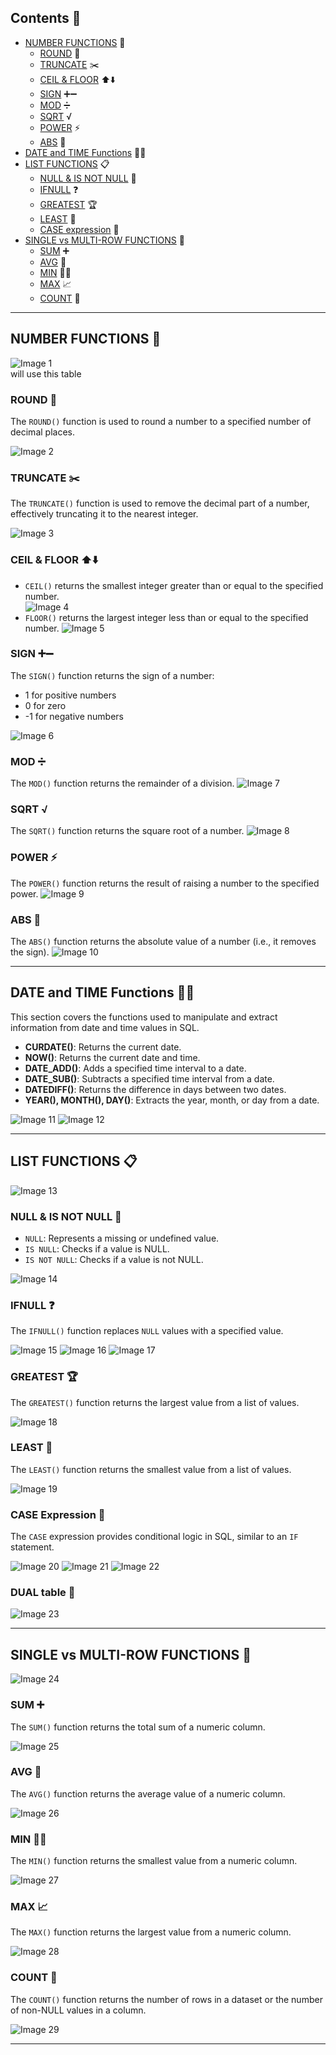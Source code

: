 ## Contents 📑

- [NUMBER FUNCTIONS](#number-functions-) 🔢
    - [ROUND](#round-) 🔄
    - [TRUNCATE](#truncate-) ✂️
    - [CEIL & FLOOR](#ceil--floor-) ⬆️⬇️
    - [SIGN](#sign-) ➕➖
    - [MOD](#mod-) ➗
    - [SQRT](#sqrt-) √
    - [POWER](#power-) ⚡
    - [ABS](#abs-) 💪
- [DATE and TIME Functions](#date-and-time-functions-) 📅⏰
- [LIST FUNCTIONS](#list-functions-) 📋
    - [NULL & IS NOT NULL](#null--is-not-null-) 🚫
    - [IFNULL](#ifnull-) ❓
    - [GREATEST](#greatest-) 🏆
    - [LEAST](#least-) 🥇
    - [CASE expression](#case-expression-) 🧩
- [SINGLE vs MULTI-ROW FUNCTIONS](#single-vs-multi-row-functions-) 🧮
    - [SUM](#sum-) ➕
    - [AVG](#avg-) 🔢
    - [MIN](#min-) 🧑‍💻
    - [MAX](#max-) 📈
    - [COUNT](#count-) 🔢

---

## NUMBER FUNCTIONS 🔢

![Image 1](https://raw.githubusercontent.com/9kaus/ascend_SQL/main/daywise/5/images/img1.png)
<br>will use this table

### ROUND 🔄

The `ROUND()` function is used to round a number to a specified number of decimal places.

![Image 2](https://raw.githubusercontent.com/9kaus/ascend_SQL/main/daywise/5/images/img2.png)

### TRUNCATE ✂️

The `TRUNCATE()` function is used to remove the decimal part of a number, effectively truncating it to the nearest integer.

![Image 3](https://raw.githubusercontent.com/9kaus/ascend_SQL/main/daywise/5/images/img3.png)

### CEIL & FLOOR ⬆️⬇️

- `CEIL()` returns the smallest integer greater than or equal to the specified number.<br>
![Image 4](https://raw.githubusercontent.com/9kaus/ascend_SQL/main/daywise/5/images/img4.png)
- `FLOOR()` returns the largest integer less than or equal to the specified number.
![Image 5](https://raw.githubusercontent.com/9kaus/ascend_SQL/main/daywise/5/images/img5.png)


### SIGN ➕➖

The `SIGN()` function returns the sign of a number: 
- 1 for positive numbers
- 0 for zero
- -1 for negative numbers

![Image 6](https://raw.githubusercontent.com/9kaus/ascend_SQL/main/daywise/5/images/img6.png)


### MOD ➗

The `MOD()` function returns the remainder of a division.
![Image 7](https://raw.githubusercontent.com/9kaus/ascend_SQL/main/daywise/5/images/img7.png)


### SQRT √

The `SQRT()` function returns the square root of a number.
![Image 8](https://raw.githubusercontent.com/9kaus/ascend_SQL/main/daywise/5/images/img8.png)


### POWER ⚡

The `POWER()` function returns the result of raising a number to the specified power.
![Image 9](https://raw.githubusercontent.com/9kaus/ascend_SQL/main/daywise/5/images/img9.png)


### ABS 💪

The `ABS()` function returns the absolute value of a number (i.e., it removes the sign).
![Image 10](https://raw.githubusercontent.com/9kaus/ascend_SQL/main/daywise/5/images/img10.png)


---

## DATE and TIME Functions 📅⏰

This section covers the functions used to manipulate and extract information from date and time values in SQL.

- **CURDATE()**: Returns the current date.
- **NOW()**: Returns the current date and time.
- **DATE_ADD()**: Adds a specified time interval to a date.
- **DATE_SUB()**: Subtracts a specified time interval from a date.
- **DATEDIFF()**: Returns the difference in days between two dates.
- **YEAR(), MONTH(), DAY()**: Extracts the year, month, or day from a date.

![Image 11](https://raw.githubusercontent.com/9kaus/ascend_SQL/main/daywise/5/images/img11.png)
![Image 12](https://raw.githubusercontent.com/9kaus/ascend_SQL/main/daywise/5/images/img12.png)


---

## LIST FUNCTIONS 📋

![Image 13](https://raw.githubusercontent.com/9kaus/ascend_SQL/main/daywise/5/images/img13.png)

### NULL & IS NOT NULL 🚫

- `NULL`: Represents a missing or undefined value.
- `IS NULL`: Checks if a value is NULL.
- `IS NOT NULL`: Checks if a value is not NULL.

![Image 14](https://raw.githubusercontent.com/9kaus/ascend_SQL/main/daywise/5/images/img14.png)

### IFNULL ❓

The `IFNULL()` function replaces `NULL` values with a specified value.

![Image 15](https://raw.githubusercontent.com/9kaus/ascend_SQL/main/daywise/5/images/img15.png)
![Image 16](https://raw.githubusercontent.com/9kaus/ascend_SQL/main/daywise/5/images/img16.png)
![Image 17](https://raw.githubusercontent.com/9kaus/ascend_SQL/main/daywise/5/images/img17.png)

### GREATEST 🏆

The `GREATEST()` function returns the largest value from a list of values.

![Image 18](https://raw.githubusercontent.com/9kaus/ascend_SQL/main/daywise/5/images/img18.png)

### LEAST 🥇

The `LEAST()` function returns the smallest value from a list of values.

![Image 19](https://raw.githubusercontent.com/9kaus/ascend_SQL/main/daywise/5/images/img19.png)

### CASE Expression 🧩

The `CASE` expression provides conditional logic in SQL, similar to an `IF` statement.

![Image 20](https://raw.githubusercontent.com/9kaus/ascend_SQL/main/daywise/5/images/img20.png)
![Image 21](https://raw.githubusercontent.com/9kaus/ascend_SQL/main/daywise/5/images/img21.png)
![Image 22](https://raw.githubusercontent.com/9kaus/ascend_SQL/main/daywise/5/images/img22.png)


### DUAL table 🧮

![Image 23](https://raw.githubusercontent.com/9kaus/ascend_SQL/main/daywise/5/images/img23.png)

---

## SINGLE vs MULTI-ROW FUNCTIONS 🧮

![Image 24](https://raw.githubusercontent.com/9kaus/ascend_SQL/main/daywise/5/images/img24.png)

### SUM ➕

The `SUM()` function returns the total sum of a numeric column.

![Image 25](https://raw.githubusercontent.com/9kaus/ascend_SQL/main/daywise/5/images/img25.png)

### AVG 🔢

The `AVG()` function returns the average value of a numeric column.

![Image 26](https://raw.githubusercontent.com/9kaus/ascend_SQL/main/daywise/5/images/img26.png)

### MIN 🧑‍💻

The `MIN()` function returns the smallest value from a numeric column.

![Image 27](https://raw.githubusercontent.com/9kaus/ascend_SQL/main/daywise/5/images/img27.png)

### MAX 📈

The `MAX()` function returns the largest value from a numeric column.

![Image 28](https://raw.githubusercontent.com/9kaus/ascend_SQL/main/daywise/5/images/img28.png)

### COUNT 🔢

The `COUNT()` function returns the number of rows in a dataset or the number of non-NULL values in a column.

![Image 29](https://raw.githubusercontent.com/9kaus/ascend_SQL/main/daywise/5/images/img29.png)

---